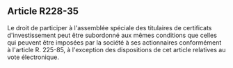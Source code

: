 Article R228-35
----
Le droit de participer à l'assemblée spéciale des titulaires de certificats
d'investissement peut être subordonné aux mêmes conditions que celles qui
peuvent être imposées par la société à ses actionnaires conformément à l'article
R. 225-85, à l'exception des dispositions de cet article relatives au vote
électronique.
